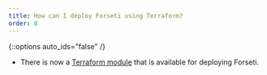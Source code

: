 ```yaml
---
title: How can I deploy Forseti using Terraform?
order: 8
---
```


{::options auto_ids="false" /}

* There is now a [Terraform module](https://registry.terraform.io/modules/terraform-google-modules/forseti/google)
that is available for deploying Forseti.